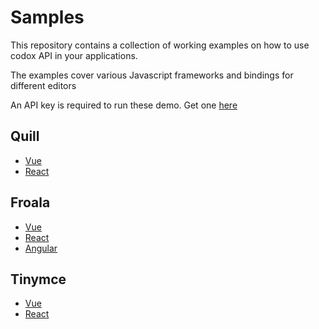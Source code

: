# Samples

This repository contains a collection of working examples on how to use codox API in your applications. 

The examples cover various Javascript frameworks and bindings for different editors

An API key is required to run these demo. Get one [here](app.codox.io)

## Quill
* [Vue](https://github.com/codoxhq/samples/tree/master/src/vue-quill)
* [React](https://github.com/codoxhq/samples/tree/master/src/react-quill-sample)

## Froala
* [Vue](https://github.com/codoxhq/samples/tree/master/src/vue-froala)
* [React](https://github.com/codoxhq/samples/tree/master/src/react-froala-sample)
* [Angular](https://github.com/codoxhq/samples/tree/master/src/froala-angular)

## Tinymce
* [Vue](https://github.com/codoxhq/samples/tree/master/src/vue-tinymce)
* [React](https://github.com/codoxhq/samples/tree/master/src/react-tinymce-sample)



